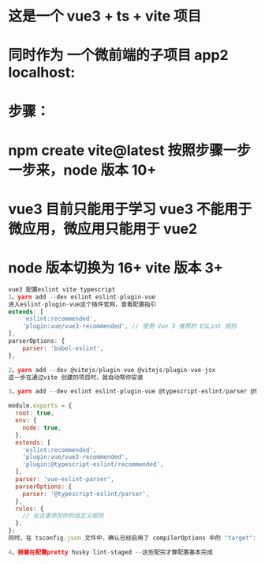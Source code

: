 # 这是一个 vue3 + ts + vite 项目

# 同时作为 一个微前端的子项目 app2 localhost:

# 步骤：

# npm create vite@latest 按照步骤一步一步来，node 版本 10+

# vue3 目前只能用于学习 vue3 不能用于微应用，微应用只能用于 vue2

# node 版本切换为 16+ vite 版本 3+

```js
vue3 配置eslint vite typescript
1、yarn add --dev eslint eslint-plugin-vue
进入eslint-plugin-vue这个插件官网，查看配置指引
extends: [
    'eslint:recommended',
    'plugin:vue/vue3-recommended', // 使用 Vue 3 推荐的 ESLint 规则
],
parserOptions: {
    parser: 'babel-eslint',
},

2、yarn add --dev @vitejs/plugin-vue @vitejs/plugin-vue-jsx
这一步在通过vite 创建的项目时，就自动帮你安装

3、yarn add --dev eslint eslint-plugin-vue @typescript-eslint/parser @typescript-eslint/eslint-plugin

module.exports = {
  root: true,
  env: {
    node: true,
  },
  extends: [
    'eslint:recommended',
    'plugin:vue/vue3-recommended',
    'plugin:@typescript-eslint/recommended',
  ],
  parser: 'vue-eslint-parser',
  parserOptions: {
    parser: '@typescript-eslint/parser',
  },
  rules: {
    // 在这里添加你的自定义规则
  },
};
同时，在 tsconfig.json 文件中，确认已经启用了 compilerOptions 中的 "target": "esnext" 和 "jsx": "preserve" 选项。

4、接着在配置pretty husky lint-staged --这些配完才算配置基本完成

```
